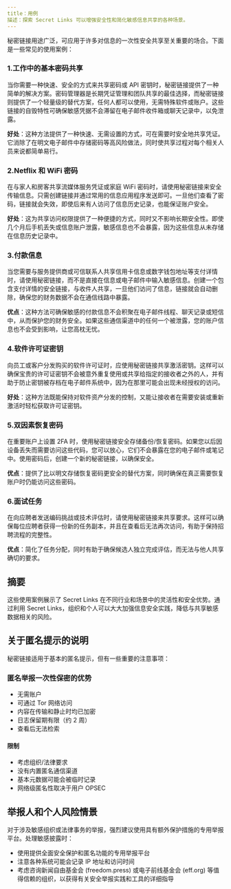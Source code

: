 ```yaml
---
title：用例
描述：探索 Secret Links 可以增强安全性和简化敏感信息共享的各种场景。
---
```



秘密链接用途广泛，可应用于许多对信息的一次性安全共享至关重要的场合。下面是一些常见的使用案例：


### 1.工作中的基本密码共享

当你需要一种快速、安全的方式来共享密码或 API 密钥时，秘密链接提供了一种简单的解决方案。密码管理器是长期凭证管理和团队共享的最佳选择，而秘密链接则提供了一个轻量级的替代方案，任何人都可以使用，无需特殊软件或账户。这些链接的自毁特性可确保敏感凭据不会滞留在电子邮件收件箱或聊天记录中，以免泄露。

**好处**：这种方法提供了一种快速、无需设置的方式，可在需要时安全地共享凭证。它消除了在明文电子邮件中存储密码等高风险做法，同时使共享过程对每个相关人员来说都简单易行。

### 2.Netflix 和 WiFi 密码

在与家人和房客共享流媒体服务凭证或家庭 WiFi 密码时，请使用秘密链接来安全传输信息。只需创建链接并通过常用的信息应用程序发送即可。一旦他们查看了密码，链接就会失效，即使后来有人访问了信息历史记录，也能保证账户安全。

**好处**：这为共享访问权限提供了一种便捷的方式，同时又不影响长期安全性。即使几个月后手机丢失或信息账户泄露，敏感信息也不会暴露，因为这些信息从未存储在信息历史记录中。

### 3.付款信息

当您需要与服务提供商或可信联系人共享信用卡信息或数字钱包地址等支付详情时，请使用秘密链接，而不是直接在信息或电子邮件中输入敏感信息。创建一个包含支付详情的安全链接，与收件人共享，一旦他们访问了信息，链接就会自动删除，确保您的财务数据不会在通信线路中暴露。

**优点**：这种方法可确保敏感的付款信息不会积聚在电子邮件线程、聊天记录或短信中，从而保护您的财务安全。如果这些通信渠道中的任何一个被泄露，您的账户信息也不会受到影响，让您高枕无忧。

### 4.软件许可证密钥
向员工或客户分发购买的软件许可证时，应使用秘密链接共享激活密钥。这样可以确保宝贵的许可证密钥不会被意外重复使用或共享给指定的接收者之外的人，并有助于防止密钥被存档在电子邮件系统中，因为在那里可能会出现未经授权的访问。

**好处**：这种方法既能保持对软件资产分发的控制，又能让接收者在需要安装或重新激活时轻松获取许可证密钥。

### 5.双因素恢复密码
在重要账户上设置 2FA 时，使用秘密链接安全存储备份/恢复密码。如果您以后因设备丢失而需要访问这些代码，您可以放心，它们不会暴露在您的电子邮件或笔记中。使用密码后，创建一个新的秘密链接，以确保安全。

**优点**：提供了比以明文存储恢复密码更安全的替代方案，同时确保在真正需要恢复账户时仍能访问这些密码。

### 6.面试任务
在向应聘者发送编码挑战或技术评估时，请使用秘密链接来共享要求。这样可以确保每位应聘者获得一份新的任务副本，并且在查看后无法再次访问，有助于保持招聘流程的完整性。

**优点**：简化了任务分配，同时有助于确保候选人独立完成评估，而无法与他人共享确切的要求。


## 摘要

这些使用案例展示了 Secret Links 在不同行业和场景中的灵活性和安全优势。通过利用 Secret Links，组织和个人可以大大加强信息安全实践，降低与共享敏感数据相关的风险。

## 关于匿名提示的说明

秘密链接适用于基本的匿名提示，但有一些重要的注意事项：

### 匿名举报一次性保密的优势
- 无需账户
- 可通过 Tor 网络访问
- 内容在传输和静止时均已加密
- 日志保留期有限（约 2 周）
- 查看后无法检索

#### 限制
- 考虑组织/法律要求
- 没有内置匿名通信渠道
- 基本元数据可能会被临时记录
- 网络级匿名性取决于用户 OPSEC

## 举报人和个人风险情景

对于涉及敏感组织或法律事务的举报，强烈建议使用具有额外保护措施的专用举报平台。处理敏感披露时：

- 使用提供全面安全保护和匿名功能的专用举报平台
- 注意各种系统可能会记录 IP 地址和访问时间
- 考虑咨询新闻自由基金会 (freedom.press) 或电子前线基金会 (eff.org) 等值得信赖的组织，以获得有关安全举报实践和工具的详细指导

